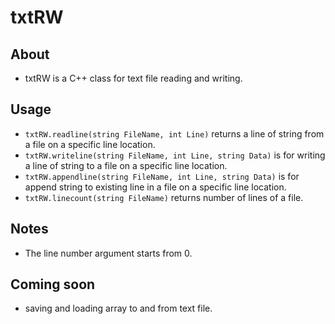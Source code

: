 # txtRW

## About
* txtRW is a C++ class for text file reading and writing.

## Usage
* `txtRW.readline(string FileName, int Line)` returns a line of string from a file on a specific line location.
* `txtRW.writeline(string FileName, int Line, string Data)` is for writing a line of string to a file on a specific line location.
* `txtRW.appendline(string FileName, int Line, string Data)` is for append string to existing line in a file on a specific line location.
* `txtRW.linecount(string FileName)` returns number of lines of a file.

## Notes
* The line number argument starts from 0.

## Coming soon
* saving and loading array to and from text file.
